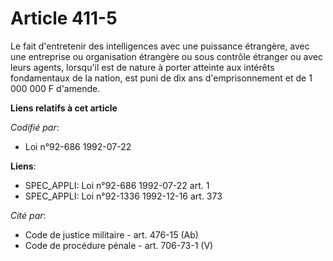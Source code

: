 # Article 411-5

Le fait d'entretenir des intelligences avec une puissance étrangère, avec une entreprise ou organisation étrangère ou sous
contrôle étranger ou avec leurs agents, lorsqu'il est de nature à porter atteinte aux intérêts fondamentaux de la nation, est
puni de dix ans d'emprisonnement et de 1 000 000 F d'amende.

**Liens relatifs à cet article**

_Codifié par_:

  - Loi n°92-686 1992-07-22

**Liens**:

  - SPEC_APPLI: Loi n°92-686 1992-07-22 art. 1
  - SPEC_APPLI: Loi n°92-1336 1992-12-16 art. 373

_Cité par_:

  - Code de justice militaire - art. 476-15 (Ab)
  - Code de procédure pénale - art. 706-73-1 (V)
